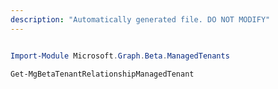 ```yaml
---
description: "Automatically generated file. DO NOT MODIFY"
---
```


```powershell

Import-Module Microsoft.Graph.Beta.ManagedTenants

Get-MgBetaTenantRelationshipManagedTenant

```